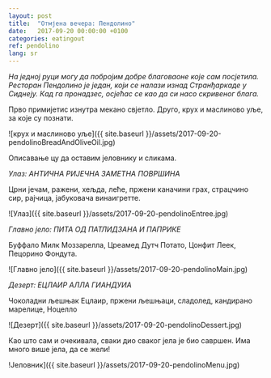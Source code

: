 ```yaml
---
layout: post
title:  "Отмјена вечера: Пендолино"
date:   2017-09-20 00:00:00 +0100
categories: eatingout
ref: pendolino
lang: sr
---
```


*На једној руци могу да побројим добре благоваоне које сам посјетила. Ресторан Пендолино је један, који се налази изнад Странђаркаде у Сиднеју. Кад га пронадзес, осјећас се као да си насо скривеног блага.*

Прво примијетис изнутра мекано свјетло. Друго, крух и маслиново уље, за које су познати.

![крух и маслиново уље]({{ site.baseurl }}/assets/2017-09-20-pendolinoBreadAndOliveOil.jpg)

Описавање цу да оставим јеловнику и сликама.

*Улаз: АНТИЧНА РИЈЕЧНА ЗАМЕТНА ПОВРШИНА*

Црни јечам, ражени, хељда, леће, пржени каначини грах, страцчино сир, рајчица, јабуковача винаигретте.

![Улаз]({{ site.baseurl }}/assets/2017-09-20-pendolinoEntree.jpg)

*Главно јело: ПИТА ОД ПАТЛИДЗАНА И ПАПРИКЕ*

Буффало Милк Моззарелла, Цреамед Дутч Потато, Цонфит Леек, Пецорино Фондута.

![Главно јело]({{ site.baseurl }}/assets/2017-09-20-pendolinoMain.jpg)

*Дезерт: ЕЦЛАИР АЛЛА ГИАНДУИА*

Чоколадни љешњак Ецлаир, пржени љешњаци, сладолед, кандирано марелице, Ноцелло

![Дезерт]({{ site.baseurl }}/assets/2017-09-20-pendolinoDessert.jpg)

Као што сам и очекивала, сваки дио сваког јела је био савршен. Има много више јела, да се жели!

!Јеловник]({{ site.baseurl }}/assets/2017-09-20-pendolinoMenu.jpg)



